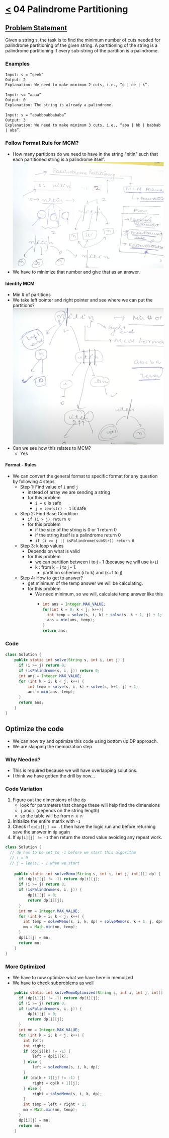 # [<](../Readme.md) 04 Palindrome Partitioning

## [Problem Statement](https://www.geeksforgeeks.org/palindrome-partitioning-dp-17/)
Given a string s, the task is to find the minimum number of cuts needed for palindrome partitioning of the given string. A partitioning of the string is a palindrome partitioning if every sub-string of the partition is a palindrome.

### Examples
```text
Input: s = “geek” 
Output: 2 
Explanation: We need to make minimum 2 cuts, i.e., “g | ee | k”.

Input: s= “aaaa” 
Output: 0 
Explanation: The string is already a palindrome.

Input: s = “ababbbabbababa” 
Output: 3
Explanation: We need to make minimum 3 cuts, i.e., “aba | bb | babbab | aba”.
```

### Follow Format Rule for MCM?
- How many partitions do we need to have in the string "nitin" such that each partitioned string is a palindrome itself.
![img.png](img.png)
- We have to minimize that number and give that as an answer.

#### Identify MCM 
- Min # of partitions
- We take left pointer and right pointer and see where we can put the partitions?
![img_1.png](img_1.png)
- Can we see how this relates to MCM?
  - Yes

#### Format - Rules
- We can convert the general format to specific format for any question by following 4 steps
  - Step 1: Find value of `i` and `j`
    - instead of array we are sending a string
    - for this problem
      - `i = 0` is safe
      - `j = len(str) - 1` is safe
  - Step 2: Find Base Condition
    - ```if (i > j) return 0```
    - for this problem
      - if the size of the string is 0 or 1 return 0
      - if the string itself is a palindrome return 0
      - `if (i >= j || isPalindrome(subStr)) return 0`
  - Step 3: k loop values
    - Depends on what is valid
    - for this problem
      - we can partition between i to j - 1 (because we will use `k+1`)
      - k : from k = i to j - 1.
        - partition schemen (i to k) and (k+1 to j)
  - Step 4: How to get to answer?
    - get minimum of the temp answer we will be calculating.
    - for this problem
      - We need minimum, so we will, calculate temp answer like this
        - ```java
          int ans = Integer.MAX_VALUE;
          for(int k = 0; k < j; k++){
            int temp = solve(s, i, k) + solve(s, k + 1, j) + 1; // 1 is to calculate
            ans = min(ans, temp);
          }
          return ans;
          ```


### Code
```java
class Solution {
    public static int solve(String s, int i, int j) {
      if (i >= j) return 0;
      if (isPalindrome(s, i, j)) return 0;
      int ans = Integer.MAX_VALUE;
      for (int k = i; k < j; k++) {
          int temp = solve(s, i, k) + solve(s, k+1, j) + 1;
          ans = min(ans, temp);
      }
      return ans;
    }
}
```

## Optimize the code
- We can now try and optimize this code using bottom up DP approach.
- We are skipping the memoization step

### Why Needed?
- This is required because we will have overlapping solutions.
- I think we have gotten the drill by now...

### Code Variation
1. Figure out the dimensions of the `dp`
   - look for parameters that change these will help find the dimensions 
   - `j` and `i` (depends on the string length)
   - so the table will be from `n X n`
2. Initialize the entire matrix with `-1`
3. Check if `dp[i][j] == -1` then have the logic run and before returning save the answer in `dp` again
4. If `dp[i][j] != -1` then return the stored value avoiding any repeat work.

```java
class Solution {
  // dp has to be set to -1 before we start this algorithm
  // i = 0
  // j = len(s) - 1 when we start
  
    public static int solveMemo(String s, int i, int j, int[][] dp) {
      if (dp[i][j] != -1) return dp[i][j];
      if (i >= j) return 0;
      if (isPalindrome(s, i, j)) {
          dp[i][j] = 0;
          return dp[i][j];
      }
      int mn = Integer.MAX_VALUE;
      for (int k = i; k < j; k++) {
        int temp = solveMemo(s, i, k, dp) + solveMemo(s, k + 1, j, dp) + 1;
        mn = Math.min(mn, temp);
      }
      dp[i][j] = mn;
      return mn;
    }
}
```

### More Optimized
- We have to now optimize what we have here in memoized
- We have to check subproblems as well
```java
    public static int solveMemoOptimized(String s, int i, int j, int[][] dp) {
      if (dp[i][j] != -1) return dp[i][j];
      if (i >= j) return 0;
      if (isPalindrome(s, i, j)) {
          dp[i][j] = 0;
          return dp[i][j];
      }
      int mn = Integer.MAX_VALUE;
      for (int k = i; k < j; k++) {
        int left;
        int right;
        if (dp[i][k] != -1) {
            left = dp[i][k];
        } else {
            left = solveMemo(s, i, k, dp);
        }
        if (dp[k + 1][j] != -1) {
            right = dp[k + 1][j];
        } else {
            right = solveMemo(s, i, k, dp);
        }
        int temp = left + right + 1;
        mn = Math.min(mn, temp);
      }
      dp[i][j] = mn;
      return mn;
    }
```
